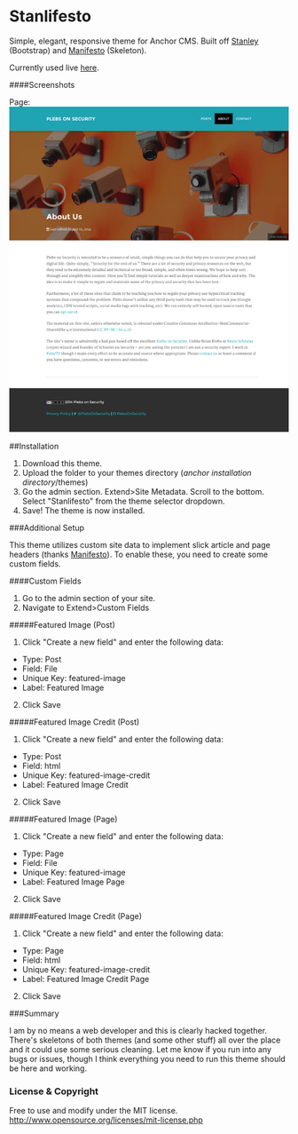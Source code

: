 Stanlifesto
===========

Simple, elegant, responsive theme for Anchor CMS. Built off [Stanley](https://github.com/mazzo-/Stanley-Anchor-Theme) (Bootstrap) and [Manifesto](https://github.com/daveis/manifesto-anchor-theme) (Skeleton).

Currently used live [here](https://plebsonsecurity.com).

####Screenshots

Page:
![](/screenshots/page.png)

##Installation
1. Download this theme.
2. Upload the folder to your themes directory (*anchor installation directory*/themes)
3. Go the admin section. Extend>Site Metadata. Scroll to the bottom. Select "Stanlifesto" from the theme selector dropdown.
4. Save! The theme is now installed.

###Additional Setup

This theme utilizes custom site data to implement slick article and page headers (thanks [Manifesto](https://github.com/daveis/manifesto-anchor-theme)). To enable these, you need to create some custom fields.

####Custom Fields
1. Go to the admin section of your site.
2. Navigate to Extend>Custom Fields

#####Featured Image (Post)
1. Click "Create a new field" and enter the following data:
  - Type: Post
  - Field: File
  - Unique Key: featured-image
  - Label: Featured Image
2. Click Save

#####Featured Image Credit (Post)
1. Click "Create a new field" and enter the following data:
  - Type: Post
  - Field: html
  - Unique Key: featured-image-credit
  - Label: Featured Image Credit
2. Click Save

#####Featured Image (Page)
1. Click "Create a new field" and enter the following data:
  - Type: Page
  - Field: File
  - Unique Key: featured-image
  - Label: Featured Image Page
2. Click Save

#####Featured Image Credit (Page)
1. Click "Create a new field" and enter the following data:
  - Type: Page
  - Field: html
  - Unique Key: featured-image-credit
  - Label: Featured Image Credit Page
2. Click Save

###Summary

I am by no means a web developer and this is clearly hacked together. There's skeletons of both themes (and some other stuff) all over the place and it could use some serious cleaning. Let me know if you run into any bugs or issues, though I think everything you need to run this theme should be here and working.

### License & Copyright
Free to use and modify under the MIT license.
http://www.opensource.org/licenses/mit-license.php
